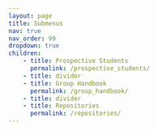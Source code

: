 ```yaml
---
layout: page
title: Submenus
nav: true
nav_order: 99
dropdown: true
children: 
    - title: Prospective Students
      permalink: /prospective_students/
    - title: divider
    - title: Group Handbook
      permalink: /group_handbook/
    - title: divider
    - title: Repositories
      permalink: /repositories/
---
```

